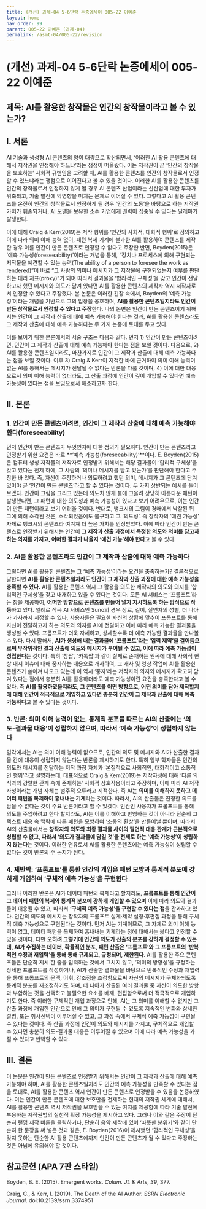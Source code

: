 ```yaml
---
title: (개선) 과제-04 5-6단락 논증에세이 005-22 이예준
layout: home
nav_order: 99
parent: 005-22 이예준 (과제-04)
permalink: /asmt-04/005-22/revision
---
```


# (개선) 과제-04 5-6단락 논증에세이 005-22 이예준 

## 제목: AI를 활용한 창작물은 인간의 창작물이라고 볼 수 있는가?

## I. 서론

AI 기술과 생성형 AI 콘텐츠의 양이 대량으로 확산되면서, ‘이러한 AI 활용 콘텐츠에 대해서 저작권을 인정해야 하느냐’라는 쟁점이 떠올랐다. 이는 저작권이 곧 ‘인간의 창작물을 보호하는’ 사회적 규범임을 고려할 때, AI를 활용한 콘텐츠를 인간의 창작물로서 인정할 수 있느냐라는 쟁점으로 이어진다고 볼 수 있을 것이다. 이러한 AI를 활용한 콘텐츠를 인간의 창작물로서 인정하지 않게 될 경우 AI 콘텐츠 산업이라는 신산업에 대한 투자가 위축되고, 기술 발전에 악영향을 미치는 문제로 이어질 수 있다. 그렇다고 AI 활용 콘텐츠를 온전히 인간의 창작물로서 인정하게 될 경우 ‘인간의 노동’을 바탕으로 하는 저작권 가치가 훼손되거나, AI 모델을 보유한 소수 기업에게 권력이 집중될 수 있다는 딜레마가 발생한다. 

이에 대해 Craig & Kerr(2019)는 저작 행위를 ‘인간의 사회적, 대화적 행위’로 정의하고 이에 따라 의미 이해 능력 없이, 패턴 복제 기계에 불과한 AI를 활용하여 콘텐츠를 제작한 경우 이를 인간이 만든 콘텐츠로 인정할 수 없다고 주장한 반면, Boyden(2015)은 ‘예측 가능성(foreseeability)’이라는 개념을 통해, “장치나 프로세스에 의해 구현되는 저작물을 예견할 수 있는 능력(The ability of a person to foresee the work as rendered)”이 바로 “그 사람의 의미나 메시지가 그 저작물에 구현되었는지 여부를 판단하는 대리 지표(proxy)”가 되며 따라서 결과물을 ‘합리적인 구체성’을 갖고 인간이 전달하고자 했던 메시지와 의도가 담겨 있다면 AI를 활용한 콘텐츠의 제작자 역시 저작자로서 인정할 수 있다고 주장했다. 본 논문은 이러한 긴장 속에서, Boyden의 ‘예측 가능성’이라는 개념을 기반으로 그의 입장을 옹호하며, **AI를 활용한 콘텐츠일지라도 인간이 만든 창작물로서 인정할 수 있다고 주장**한다. 나의 논변은 인간이 만든 콘텐츠이기 위해서는 인간이 그 제작과 산출에 대해 예측 가능해야 한다는 것과, AI를 활용한 콘텐츠라도 그 제작과 산출에 대해 예측 가능하다는 두 가지 논증에 토대를 두고 있다. 

이를 보이기 위한 본론에서의 서술 구조는 다음과 같다. 먼저 1) 인간이 만든 콘텐츠이려면, 인간이 그 제작과 산출에 대해 예측 가능해야 한다는 점을 보일 것이다. 다음으로, 2) AI를 활용한 콘텐츠일지라도, 마찬가지로 인간이 그 제작과 산출에 대해 예측 가능하다는 점을 보일 것이다. 이후 3) Craig & Kerr이 지적한 바에 근거하여 의미 이해 능력이 없는 AI를 통해서는 메시지가 전달될 수 없다는 반론을 다룰 것이며, 4) 이에 대한 대응으로서 의미 이해 능력이 없더라도, 그 산출 과정에 인간이 깊이 개입할 수 있다면 예측 가능성이 있다는 점을 보임으로서 해소하고자 한다.

## II. 본론

### 1. 인간이 만든 콘텐츠이려면, 인간이 그 제작과 산출에 대해 예측 가능해야 한다(foreseeability)

먼저 인간이 만든 콘텐츠가 무엇인지에 대한 정의가 필요하다. 인간이 만든 콘텐츠라고 인정받기 위한 요건은 바로 **‘예측 가능성(foreseeability)’**이다. E. Boyden(2015)은 컴퓨터 생성 저작물의 저작자로 인정받기 위해서는 해당 결과물이 ‘합리적 구체성’을 갖고 있다는 전제 하에, 그 사람의 ‘의미나 메시지를 담고 있는가’를 판단해야 한다고 주장한 바 있다. 즉, 자신이 주장하거나 의도하려고 했던 의미, 메시지가 그 콘텐츠에 담겨 있어야 곧 ‘인간이 만든 콘텐츠’라고 할 수 있다는 것이다. 두 가지 상반되는 예시를 들어 보겠다. 인간이 그림을 그리고 있는데 의도치 않게 불에 그을려 상당히 아름다운 패턴이 발생했다면, 그 패턴에 대한 의도성과 예측 가능성이 있다고 보기 어려우므로, 이는 인간이 만든 패턴이라고 보기 어려울 것이다. 반대로, 뱅크시의 그림이 경매에서 낙찰된 뒤 그에 의해 소각된 것은, 소각되었음에도 불구하고 그 ‘의도성’. 즉 창작자의 ‘예견 가능성’ 자체로 뱅크시의 콘텐츠라 여겨져 더 높은 가치를 인정받았다. 이에 따라 인간이 만든 콘텐츠로 인정받기 위해서는 인간이 **그 제작과 산출 과정에서 특정한 의도와 의미를 담고자 하는 의지를 가지고, 어떠한 결과가 나올지 ‘예견 가능’해야 한다**고 볼 수 있다. 

### 2. AI를 활용한 콘텐츠라도 인간이 그 제작과 산출에 대해 예측 가능하다

그렇다면 AI를 활용한 콘텐츠는 그 ‘예측 가능성’이라는 요건을 충족하는가? 결론적으로 말한다면 **AI를 활용한 콘텐츠일지라도 인간이 그 제작과 산출 과정에 대한 예측 가능성을 충족할 수 있다.** AI를 활용한 콘텐츠 역시 그 활용을 의도한 제작자의 의도와 의지를 ‘합리적인 구체성’을 갖고 내재하고 있을 수 있다는 것이다. 모든 AI 서비스는 ‘프롬프트’라는 창을 제공하여, **어떠한 방향으로 콘텐츠를 만들어 낼지 지시하도록 하는 방식으로 작동**하고 있다. 일례로 작곡 AI 서비스인 Suno의 경우 장르, 길이, 실연자의 성별, 더 나아가 가사까지 지정할 수 있다. 사용자들은 필요한 자신의 상황에 맞추어 프롬프트를 통해 자신이 전달하고자 하는 의도와 의지를 AI에 전달하고 이에 따라 예측 가능한 결과물을 생성할 수 있다. 프롬프트가 더욱 자세하고, 상세할수록 더 예측 가능한 결과물을 만나볼 수 있다. 다시 말해서, **AI가 생성해 내는 결과물에 ‘프롬프트’라는 ‘입력 제약’을 걸어둠으로써 무작위적인 결과 산출에 의도와 메시지가 부여될 수 있고, 이에 따라 예측 가능성이 성립한다**는 것이다. 특히 ‘창팝’, ‘카톡팝’과 같이 실제로 존재하는 원곡에 대해 사회적 현상 내지 이슈에 대해 풍자하는 내용으로 개사하여, 그 개사 및 영상 작업에 AI를 활용한 콘텐츠가 쏟아져 나오고 있는데 이 역시 ‘풍자’라는 저작자의 의지와 메시지가 확고히 담겨 있다는 점에서 충분히 AI를 활용하더라도 예측 가능성이란 요건을 충족한다고 볼 수 있다.  즉 **AI를 활용하였을지라도, 그 콘텐츠를 어떤 방향으로, 어떤 의미를 담아 제작할지에 대해 인간이 적극적으로 개입하고 있다면 충분히 인간이 그 제작과 산출에 대해 예측 가능하다**고 볼 수 있다는 것이다. 

### 3. 반론: 의미 이해 능력이 없는, 통계적 분포를 따르는 AI의 산출에는 ‘의도-결과물 대응’이 성립하지 않으며, 따라서 ‘예측 가능성’이 성립하지 않는다

일각에서는 AI는 의미 이해 능력이 없으므로, 인간의 의도 및 메시지와 AI가 산출한 결과물 간에 대응이 성립하지 않는다는 반론을 제시하기도 한다. 특히 일부 학자들은 인간의 의도와 메시지를 전달하는 저작 과정 자체가 ‘본질적으로 사회적인, 대화적이고 소통적인 행위’라고 설명하는데, 대표적으로 Craig & Kerr(2019)는 저작자성에 대해 ‘다른 의식과의 강렬한 관계 속에 존재하는’ 사회적 상호작용이라고 주장하며, 이에 따라 AI 저작자성이라는 개념 자체는 범주적 오류라고 지적한다. 즉 AI는 **의미를 이해하지 못하고 데이터 패턴을 복제하여 흉내내는 기계**라는 것이다. 따라서, AI의 산출물은 진정한 의도를 담을 수 없다는 것이 주요 반론이라고 할 수 있겠다. 인간인 사용자가 프롬프트를 통해 의도를 주입하려고 한다 할지라도, AI는 이를 이해하고 반영하는 것이 아니라 단순히 그 텍스트 내용 속 맥락에 따른 패턴을 모방하여 ‘소통의 환상’을 만들어낼 뿐이며, 따라서 AI의 산출물에서는 **창작자의 의도와 최종 결과물 사이의 필연적 대응 관계가 근본적으로 성립할 수 없고, 따라서 ‘의도가 결과물에 담길 것’을 전제로 하는 ‘예측 가능성’이 성립하지 않는다**는 것이다. 이러한 연유로서 AI를 활용한 콘텐츠에는 예측 가능성이 성립할 수 없다는 것이 반론의 주 논지가 된다.

### 4. 재반박: ‘프롬프트’를 통한 인간의 개입은 패턴 모방과 통계적 분포에 강하게 개입하여 ‘구체적 예측 가능성’을 구현한다

그러나 이러한 반론은 AI가 데이터 패턴의 복제라고 할지라도, **프롬프트를 통해 인간이 그 데이터 패턴의 복제와 통계적 분포에 강하게 개입할 수 있으며** 이에 따라 의도와 결과물이 대응될 수 있고, 따라서 **‘구체적 예측 가능성’을 구현할 수 있다는 점**을 간과하고 있다. 인간의 의도와 메시지는 창작자의 프롬프트 설계·제약 설정·후편집 과정을 통해 구체적 예측 가능성으로 구현된다는 것이다. 먼저 AI는 기계이므로, 그 자체로 의미 이해 능력이 없고, 데이터 패턴을 복제하여 흉내내는 기계라는 점에 대해서는 옳다고 인정할 수 있을 것이다. 다만 **오히려 그렇기에 인간의 의도가 산출의 분포를 강하게 결정할 수 있는데, AI가 수집하는 데이터, 확률적인 분포, 패턴 산출은 ‘프롬프트’와 그 프롬프트의 ‘반복적인 수정과 재입력’을 통해 통해 규제되고, 규정되며, 제한된다**. AI를 활용한 주요 콘텐츠들은 단순히 지시 한 줄을 입력하는 것에서 그치지 않고, ‘의미의 방향성’을 규정하는 상세한 프롬프트를 작성하거나, AI가 산출한 결과물을 바탕으로 반복적인 수정과 재입력을 통해 프롬프트의 문맥, 어휘, 강조점을 조정함으로써 자신의 메시지가 구체화되도록 통계적 분포를 재조정하기도 하며, 더 나아가 산출된 여러 결과물 중 자신이 의도한 방향과 부합하는 것을 선택하고 불필요한 요소를 배제, 편집함으로써 더 적극적으로 개입하기도 한다. 즉 이러한 구체적인 개입 과정으로 인해, AI는 그 의미를 이해할 수 없지만 그 산출 과정에 개입한 인간으로 인해 그 의미가 구현될 수 있도록 지속적인 변화와 상세한 설명, 또는 취사선택이 이루어질 수 있고, 그 과정 속에서 구체적 예측 가능성이 구현될 수 있다는 것이다. 즉 산출 과정에 인간이 의도와 메시지를 가지고, 구체적으로 개입할 수 있다면 충분히 의도-결과물 대응은 이루어질 수 있으며 이에 따라 예측 가능성을 가질 수 있다고 반박할 수 있다.

## III. 결론

이 논문은 인간이 만든 콘텐츠로 인정받기 위해서는 인간이 그 제작과 산출에 대해 예측 가능해야 하며, AI를 활용한 콘텐츠일지라도 인간의 예측 가능성을 만족할 수 있다는 점을 토대로, AI를 활용한 콘텐츠 역시 인간이 만든 콘텐츠로 인정받을 수 있음을 논증하였다. 이는 인간이 만든 콘텐츠에 대한 보호만을 전제하는 현재의 저작권 체계에 대해서, AI를 활용한 콘텐츠 역시 저작권을 보호받을 수 있는 여지를 제공함에 따라 기술 발전에 부응하는 저작권법의 실천적 확장 가능성을 제시하고 있다. 그러나 이와 같은 주장이 단순히 랜덤 제작 버튼을 클릭하거나, 단순히 음악 제작에 있어 ‘따뜻한 분위기’와 같이 단순히 한 문장을 써 넣은 것과 같은, E. Boyden(2016)이 제시했던 ‘합리적인 구체성’을 갖지 못하는 단순한 AI 활용 콘텐츠에까지 인간이 만든 콘텐츠가 될 수 있다고 주장하는 것은 아님에 유의해야 할 것이다.

## 참고문헌 (APA 7판 스타일)

Boyden, B. E. (2015). Emergent works. _Colum. JL & Arts_, _39_, 377.

Craig, C., & Kerr, I. (2019). The Death of the AI Author. _SSRN Electronic Journal_. doi:10.2139/ssrn.3374951